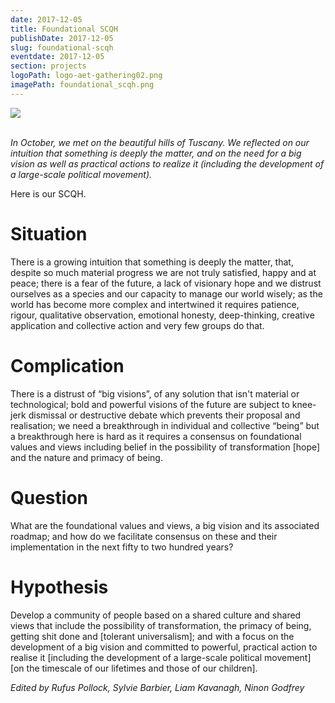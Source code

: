 ```yaml
---
date: 2017-12-05
title: Foundational SCQH
publishDate: 2017-12-05
slug: foundational-scqh
eventdate: 2017-12-05
section: projects
logoPath: logo-aet-gathering02.png
imagePath: foundational_scqh.png
---
```


<img src="/images/foundational_scqh.png"><br/><br/>

*In October, we met on the beautiful hills of Tuscany. We reflected on our intuition that something is deeply the matter, and on the need for a big vision as well as practical actions to realize it (including the development of a large-scale political movement).*

Here is our SCQH.

# Situation


There is a growing intuition that something is deeply the matter, that, despite so much material progress we are not truly satisfied, happy and at peace; there is a fear of the future, a lack of visionary hope and we distrust ourselves as a species and our capacity to manage our world wisely; as the world has become more complex and intertwined it requires patience, rigour, qualitative observation, emotional honesty, deep-thinking, creative application and collective action and very few groups do that.


# Complication

There is a distrust of “big visions”, of any solution that isn't material or technological; bold and powerful visions of the future are subject to knee-jerk dismissal or destructive debate which prevents their proposal and realisation;  we need a breakthrough in individual and collective “being” but a breakthrough here is hard as it requires a consensus on foundational values and views including belief in the possibility of transformation [hope] and the nature and primacy of being.


# Question

What are the foundational values and views, a big vision and its associated roadmap; and how do we facilitate consensus on these and their implementation in the next fifty to two hundred years?


# Hypothesis

Develop a community of people based on a shared culture and shared views that include the possibility of transformation, the primacy of being, getting shit done and [tolerant universalism]; and with a focus on the development of a big vision and committed to powerful, practical action to realise it [including the development of a large-scale political movement] [on the timescale of our lifetimes and those of our children].



*Edited by Rufus Pollock, Sylvie Barbier, Liam Kavanagh, Ninon Godfrey*